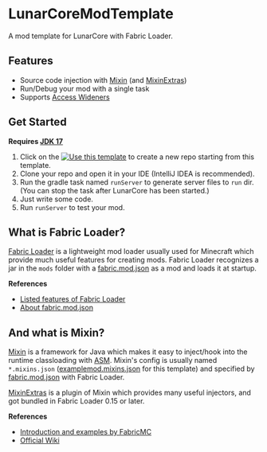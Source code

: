 # LunarCoreModTemplate
A mod template for LunarCore with Fabric Loader.

## Features
  - Source code injection with [Mixin](https://github.com/SpongePowered/Mixin) (and [MixinExtras](https://github.com/LlamaLad7/MixinExtras))
  - Run/Debug your mod with a single task
  - Supports [Access Wideners](https://www.fabricmc.net/wiki/tutorial:accesswideners)

## Get Started
**Requires [JDK 17](https://www.oracle.com/java/technologies/javase/jdk17-archive-downloads.html)**

  1. Click on the [![Use this template](https://img.shields.io/badge/-Use%20this%20template-brightgreen)](https://github.com/yuko1101/LunarCoreModTemplate/generate) to create a new repo starting from this template.
  2. Clone your repo and open it in your IDE (IntelliJ IDEA is recommended).
  3. Run the gradle task named `runServer` to generate server files to `run` dir. (You can stop the task after LunarCore has been started.)
  4. Just write some code.
  5. Run `runServer` to test your mod.

## What is Fabric Loader?
[Fabric Loader](https://github.com/FabricMC/fabric-loader) is a lightweight mod loader usually used for Minecraft which provide much useful features for creating mods. Fabric Loader recognizes a jar in the `mods` folder with a [fabric.mod.json](src/main/resources/fabric.mod.json) as a mod and loads it at startup.

**References**
- [Listed features of Fabric Loader](https://www.fabricmc.net/wiki/documentation:fabric_loader#features)
- [About fabric.mod.json](https://www.fabricmc.net/wiki/documentation:fabric_mod_json)

## And what is Mixin?
[Mixin](https://github.com/SpongePowered/Mixin) is a framework for Java which makes it easy to inject/hook into the runtime classloading with [ASM](https://asm.ow2.io). Mixin's config is usually named `*.mixins.json` ([examplemod.mixins.json](src/main/resources/examplemod.mixins.json) for this template) and specified by [fabric.mod.json](src/main/resources/fabric.mod.json) with Fabric Loader.

[MixinExtras](https://github.com/LlamaLad7/MixinExtras) is a plugin of Mixin which provides many useful injectors, and got bundled in Fabric Loader 0.15 or later.

**References**
- [Introduction and examples by FabricMC](https://www.fabricmc.net/wiki/tutorial:mixin_introduction)
- [Official Wiki](https://github.com/SpongePowered/Mixin/wiki)
